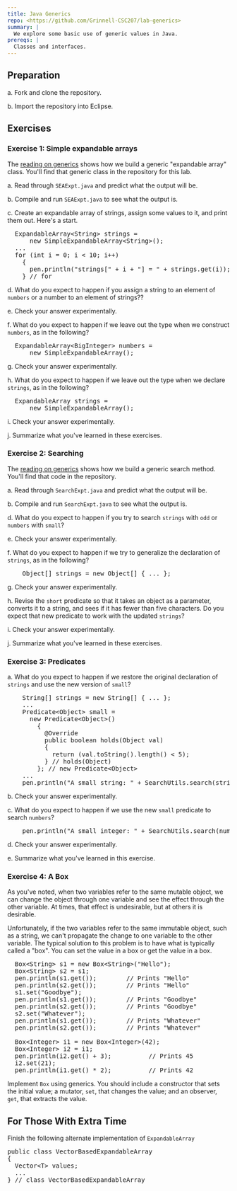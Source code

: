 ```yaml
---
title: Java Generics
repo: <https://github.com/Grinnell-CSC207/lab-generics>
summary: |
  We explore some basic use of generic values in Java.
prereqs: |
  Classes and interfaces.
---
```


Preparation
-----------

a. Fork and clone the repository.

b. Import the repository into Eclipse.

Exercises
---------

### Exercise 1: Simple expandable arrays

  The [reading on generics](../readings/generics.html)
  shows how we build a generic "expandable array" class.
  You'll find that generic class in the repository for this lab.

  a. Read through `SEAExpt.java` and predict what the output
  will be.

  b. Compile and run `SEAExpt.java` to see what the output is.

  c. Create an expandable array of strings, assign some values to it,
  and print them out.  Here's a start.

<pre>
  ExpandableArray&lt;String&gt; strings =
      new SimpleExpandableArray&lt;String&gt;();
  ...
  for (int i = 0; i &lt; 10; i++)
    {
      pen.println("strings[" + i + "] = " + strings.get(i));
    } // for
</pre>

  d. What do you expect to happen if you assign a string to an element
  of `numbers` or a number to an element of strings??

  e. Check your answer experimentally.

  f. What do you expect to happen if we leave out the type when we
  construct `numbers`, as in the following?

<pre>
  ExpandableArray&lt;BigInteger&gt; numbers =
      new SimpleExpandableArray();
</pre>

  g. Check your answer experimentally.

  h. What do you expect to happen if we leave out the type when we
  declare `strings`, as in the following?

<pre>
  ExpandableArray strings =
      new SimpleExpandableArray();
</pre>

  i. Check your answer experimentally.

  j. Summarize what you've learned in these exercises.

### Exercise 2: Searching

  The [reading on generics](../readings/generics.html)
  shows how we build a generic search method.  You'll find that code in
  the repository.

  a. Read through `SearchExpt.java` and predict what the output
  will be.

  b. Compile and run `SearchExpt.java` to see what the output is.

  d. What do you expect to happen if you try to search `strings`
  with `odd` or `numbers` with `small`?

  e. Check your answer experimentally.

  f. What do you expect to happen if we try to generalize the
  declaration of `strings`, as in the following?

<pre>
    Object[] strings = new Object[] { ... };
</pre>

  g. Check your answer experimentally.

  h. Revise the `short` predicate so that it takes an
  object as a parameter, converts it to a string, and sees if it
  has fewer than five characters.  Do you expect that new predicate
  to work with the updated `strings`?

  i. Check your answer experimentally.

  j. Summarize what you've learned in these exercises.

### Exercise 3: Predicates

  a. What do you expect to happen if we restore the original
  declaration of `strings` and use the new version of
  `small`?

<pre>
    String[] strings = new String[] { ... };
    ...
    Predicate&lt;Object&gt; small = 
      new Predicate&lt;Object&gt;()
        {
          @Override
          public boolean holds(Object val)
          {
            return (val.toString().length() &lt; 5);
          } // holds(Object)
        }; // new Predicate&lt;Object&gt;
    ...
    pen.println("A small string: " + SearchUtils.search(strings, small));
</pre>

  b. Check your answer experimentally.

  c. What do you expect to happen if we use the new `small`
  predicate to search `numbers`?

<pre>
    pen.println("A small integer: " + SearchUtils.search(numbers, small));
</pre>

  d. Check your answer experimentally.

  e. Summarize what you've learned in this exercise.

### Exercise 4: A Box

  As you've noted, when two variables refer to the same mutable object,
  we can change the object through one variable and see the effect 
  through the other variable.  At times, that effect is undesirable, but
  at others it is desirable.

  Unfortunately, if the two variables refer to the same immutable object,
  such as a string, we can't propagate the change to one variable to the
  other variable.  The typical solution to this problem is to have
  what is typically called a "box".  You can set the value
  in a box or get the value in a box.

<pre>
  Box&lt;String&gt; s1 = new Box&lt;String&gt;("Hello");
  Box&lt;String&gt; s2 = s1;
  pen.println(s1.get());        // Prints "Hello"
  pen.println(s2.get());        // Prints "Hello"
  s1.set("Goodbye");
  pen.println(s1.get());        // Prints "Goodbye"
  pen.println(s2.get());        // Prints "Goodbye"
  s2.set("Whatever");
  pen.println(s1.get());        // Prints "Whatever"
  pen.println(s2.get());        // Prints "Whatever"

  Box&lt;Integer&gt; i1 = new Box&lt;Integer&gt;(42);
  Box&lt;Integer&gt; i2 = i1;
  pen.println(i2.get() + 3);          // Prints 45
  i2.set(21);
  pen.println(i1.get() * 2);          // Prints 42
</pre>

  Implement `Box` using generics.  You should include a
  constructor that sets the initial value; a mutator, `set`,
  that changes the value; and an observer, `get`, that extracts
  the value.

For Those With Extra Time
-------------------------

  Finish the following alternate implementation of
  `ExpandableArray`

<pre>
public class VectorBasedExpandableArray
{
  Vector&lt;T&gt; values;
  ...
} // class VectorBasedExpandableArray
</pre>

